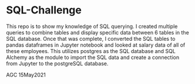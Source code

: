 # SQL-Challenge

This repo is to show my knowledge of SQL querying.
I created multiple queries to combine tables and display specific data between 6 tables in the SQL database.
Once that was complete, I converted the SQL tables to pandas dataframes in Jupyter notebook and looked at salary data of all of these employees.
This utilizes postgres as the SQL database and SQL Alchemy as the module to import the SQL data and create a connection from Jupyter to the postgreSQL database.

AGC 15May2021